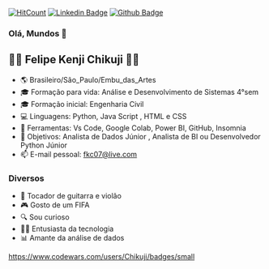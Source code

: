 [![HitCount](http://hits.dwyl.com/Chikuji/https://githubcom/Chikuji.svg)](http://hits.dwyl.com/Chikuji/https://githubcom/Chikuji)
[![Linkedin Badge](https://img.shields.io/badge/-LinkedIn-blue?style=flat-square&logo=Linkedin&logoColor=white&link=https://www.linkedin.com/in/felipe-kenji-chikuji)](https://www.linkedin.com/in/felipe-kenji-chikuji)
[![Github Badge](https://img.shields.io/badge/-SiteTeste-000?style=flat-square&logo=Github&logoColor=white&link=https://chikuji.github.io/site-fkc)](https://chikuji.github.io/site-fkc)


### Olá, Mundos 👋

## 👨‍💻 Felipe Kenji Chikuji 👨‍💻 

- 🌎 Brasileiro/São_Paulo/Embu_das_Artes
- 🎓 Formação para vida: Análise e Desenvolvimento de Sistemas 4°sem
- 🎓 Formação inicial: Engenharia Civil
- 💻 Linguagens: Python, Java Script , HTML e CSS 
- 🔨 Ferramentas: Vs Code, Google Colab, Power BI, GitHub, Insomnia
- 🏦 Objetivos: Analista de Dados Júnior , Analista de BI ou Desenvolvedor Python Júnior
- 📫 E-mail pessoal: fkc07@live.com

### Diversos

- 🎸 Tocador de guitarra e violão
- 🎮 Gosto de um FIFA
- 🔍 Sou curioso
- 👨‍💻 Entusiasta da tecnologia
- 📊 Amante da análise de dados

https://www.codewars.com/users/Chikuji/badges/small
